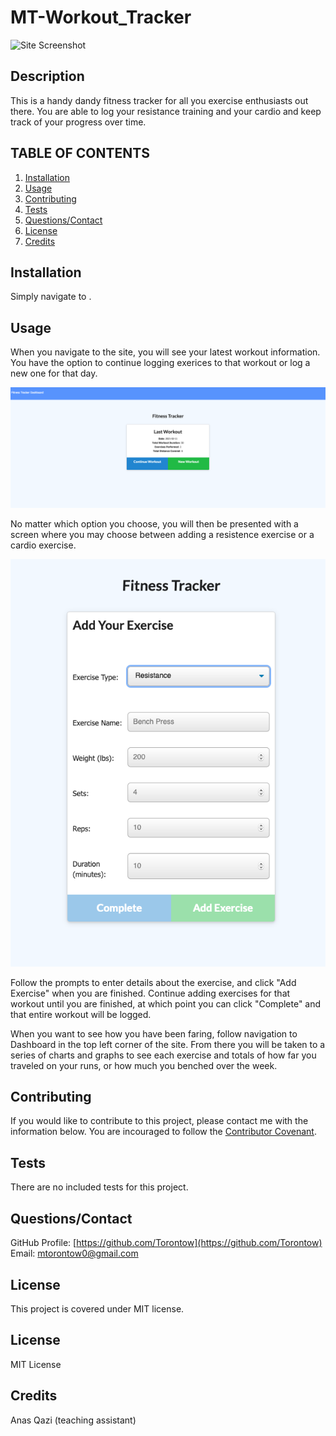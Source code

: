 # MT-Workout_Tracker

![Site Screenshot](images/Screens-shot.png)

## Description

This is a handy dandy fitness tracker for all you exercise enthusiasts out there. You are able to log your resistance training and your cardio and keep track of your progress over time. 

## TABLE OF CONTENTS

1. [Installation](#Installation)
2. [Usage](#Usage)
3. [Contributing](#Contributing)
4. [Tests](#Tests)
5. [Questions/Contact](#Questions/Contact)
6. [License](#License)
7. [Credits](#Credits)

## Installation

Simply navigate to .

## Usage

When you navigate to the site, you will see your latest workout information. You have the option to continue logging exerices to that workout or log a new one for that day. 

![Landing Page Shot](images/landing.png)

No matter which option you choose, you will then be presented with a screen where you may choose between adding a resistence exercise or a cardio exercise. 

![Add Exercise Page Shot](images/add.png)

Follow the prompts to enter details about the exercise, and click "Add Exercise" when you are finished. Continue adding exercises for that workout until you are finished, at which point you can click "Complete" and that entire workout will be logged.

When you want to see how you have been faring, follow navigation to Dashboard in the top left corner of the site. From there you will be taken to a series of charts and graphs to see each exercise and totals of how far you traveled on your runs, or how much you benched over the week.

## Contributing

If you would like to contribute to this project, please contact me with the information below. You are incouraged to follow the [Contributor Covenant](https://www.contributor-covenant.org/). 

## Tests

There are no included tests for this project. 

## Questions/Contact

GitHub Profile: [https://github.com/Torontow](https://github.com/Torontow)
Email: [mtorontow0@gmail.com](mailto:mtorontow0@gmail.com)

## License

This project is covered under MIT license.

## License

MIT License

## Credits

Anas Qazi (teaching assistant) 


 